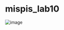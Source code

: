 # mispis_lab10
![image](https://github.com/user-attachments/assets/e3370d5e-3f1d-4862-90b7-84b2bd484128)
